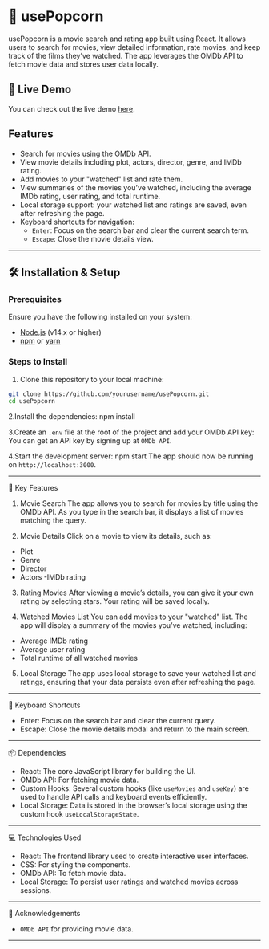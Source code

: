# 🍿 usePopcorn

usePopcorn is a movie search and rating app built using React. It allows users to search for movies, view detailed information, rate movies, and keep track of the films they’ve watched. The app leverages the OMDb API to fetch movie data and stores user data locally.

## 🚀 Live Demo

You can check out the live demo [here](#).

## Features

- Search for movies using the OMDb API.
- View movie details including plot, actors, director, genre, and IMDb rating.
- Add movies to your "watched" list and rate them.
- View summaries of the movies you’ve watched, including the average IMDb rating, user rating, and total runtime.
- Local storage support: your watched list and ratings are saved, even after refreshing the page.
- Keyboard shortcuts for navigation:
  -  `Enter`: Focus on the search bar and clear the current search term.
  -  `Escape`: Close the movie details view.

---

## 🛠️ Installation & Setup

### Prerequisites

Ensure you have the following installed on your system:

- [Node.js](https://nodejs.org/en/) (v14.x or higher)
- [npm](https://www.npmjs.com/) or [yarn](https://yarnpkg.com/)

### Steps to Install

1. Clone this repository to your local machine:

```bash
git clone https://github.com/yourusername/usePopcorn.git
cd usePopcorn
```

2.Install the dependencies:
npm install

3.Create an `.env` file at the root of the project and add your OMDb API key:
You can get an API key by signing up at `OMDb API`.

4.Start the development server:
npm start
The app should now be running on `http://localhost:3000`.

---

🌟 Key Features

1. Movie Search
   The app allows you to search for movies by title using the OMDb API. As you type in the search bar, it displays a list of movies matching the query.

2. Movie Details
   Click on a movie to view its details, such as:

- Plot
- Genre
- Director
- Actors
  -IMDb rating

3. Rating Movies
   After viewing a movie’s details, you can give it your own rating by selecting stars. Your rating will be saved locally.

4. Watched Movies List
   You can add movies to your "watched" list. The app will display a summary of the movies you’ve watched, including:

- Average IMDb rating
- Average user rating
- Total runtime of all watched movies

5. Local Storage
   The app uses local storage to save your watched list and ratings, ensuring that your data persists even after refreshing the page.

---

🔑 Keyboard Shortcuts

- Enter: Focus on the search bar and clear the current query.
- Escape: Close the movie details modal and return to the main screen.

---

📦 Dependencies

- React: The core JavaScript library for building the UI.
- OMDb API: For fetching movie data.
- Custom Hooks: Several custom hooks (like `useMovies` and `useKey`) are used to handle API calls and keyboard events efficiently.
- Local Storage: Data is stored in the browser’s local storage using the custom hook `useLocalStorageState`.

---

💻 Technologies Used

- React: The frontend library used to create interactive user interfaces.
- CSS: For styling the components.
- OMDb API: To fetch movie data.
- Local Storage: To persist user ratings and watched movies across sessions.

---

🤝 Acknowledgements

- `OMDb API` for providing movie data.

---
